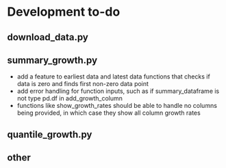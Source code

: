 # Development to-do

## download_data.py

## summary_growth.py
- add a feature to earliest data and latest data functions that checks if data is zero and finds first non-zero data point
- add error handling for function inputs, such as if summary_dataframe is not type pd.df in add_growth_column
- functions like show_growth_rates should be able to handle no columns being provided, in which case they show all column growth rates

## quantile_growth.py

## other
